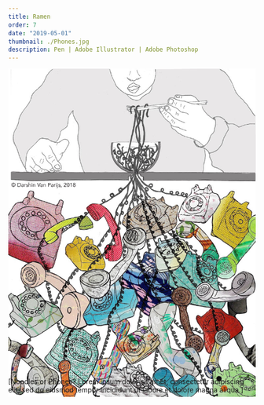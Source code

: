 ```yaml
---
title: Ramen
order: 7
date: "2019-05-01"
thumbnail: ./Phones.jpg
description: Pen | Adobe Illustrator | Adobe Photoshop
---
```


<div class="kg-width-full">

![Phones](./Phones.jpg)

</div>

<div class="kg-width-full">
<p style="margin-top: -6vw">
[Noodles or Phones? Lorem ipsum dolor sit amet, consectetur adipiscing elit, sed do eiusmod tempor incididunt ut labore et dolore magna aliqua.]
</p>
</div>
